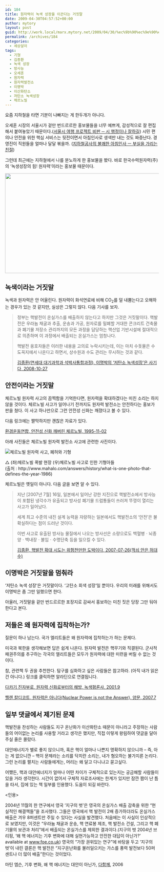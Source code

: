 ```yaml
---
id: 184
title: 원자력이 녹색 성장을 이끈다는 거짓말
date: 2009-04-30T04:57:52+00:00
author: mytory
layout: post
guid: http://work.local/marx.mytory.net/2009/04/30/%ec%9b%90%ec%9e%90%eb%a0%a5%ec%9d%b4-%eb%85%b9%ec%83%89-%ec%84%b1%ec%9e%a5%ec%9d%84-%ec%9d%b4%eb%81%88%eb%8b%a4%eb%8a%94-%ea%b1%b0%ec%a7%93%eb%a7%90/
permalink: /archives/184
categories:
  - 세상살이
tags:
  - 기형
  - 김종환
  - 녹색 성장
  - 방사능
  - 오세훈
  - 원자력
  - 원자력발전소
  - 이명박
  - 이산화탄소
  - 저탄소 녹색성장
  - 체르노빌
---
```

요즘 지하철을 타면 기분이 나빠지는 게 한두개가 아니다.

오세훈 시장의 서울시가 겉만 번드르르한 홍보물들을 너무 예쁘게, 감성적으로 잘 편집해서 붙여놓았기 때문이다.(<a href="http://spar2003.tistory.com/91" target="_blank">서울시 여행 프로젝트 비판 ─ 시 행정이나 잘하길</a>) 시민 편의나 안전을 위한 핵심 서비스는 뒷전이면서 아침인사로 생색만 내는 것도 짜증난다. 경영진이 직원들을 얼마나 달달 볶을까. (<a href="http://spar2003.tistory.com/95" target="_blank">지하철공사의 불쾌한 아침인사 ㅡ 부실을 가리는 친절</a>)

그런데 최근에는 지하철에서 나를 분노하게 한 홍보물을 봤다. 바로 한국수력원자력(주)의 ‘녹생성장의 힘! 원자력’이라는 홍보물 때문이다.

<img src="http://work.local/marx.mytory.net/wp-content/uploads/1/cfile22.uf.1723351649F92D74A435CF.jpg" class="aligncenter" width="540" height="327" alt="" filename="Photo_142.jpg" filemime="image/jpeg" />

## 녹색이라는 거짓말

녹색과 원자력은 안 어울린다. 원자력이 화석연료에 비해 CO<sub>2</sub>를 덜 내뿜는다고 오해하는 경우가 있는 것 같지만, 실상은 그렇지 않다. 다음 기사를 보자.

> 정부는 핵발전이 온실가스를 배출하지 않는다고 하지만 그것은 거짓말이다. 핵발전은 우라늄 채굴과 추출, 운송과 가공, 원자로를 밀폐할 거대한 콘크리트 건축물과 폐기물 저장소 관리까지의 모든 과정을 담당하는 핵산업 기반시설에 절대적으로 의존하며 이 과정에서 배출되는 온실가스는 엄청나다.
> 
> 핵발전 옹호자들은 이러한 내용을 고의로 누락시키는데, 이는 마치 수돗물은 수도꼭지에서 나온다고 하면서, 상수원과 수도 관리는 무시하는 것과 같다.
> 
> <p class="rep">
>   <a href="http://left21.com/article/5995" target="_blank">김종환(연세대 대기과학과 석박사통합과정), 이명박의 ‘저탄소 녹색성장’은 사기다, 2008-10-27</a>
> </p>

## 안전이라는 거짓말

체르노빌 원자력 사고의 끔찍함을 기억한다면, 원자력을 확대하겠다는 미친 소리는 하지 않을 것이다. 체르노빌 사고가 일어나기 전까지도 원자력 발전소는 안전하다는 홍보가 판을 쳤다. 이 사고 하나만으로 그런 안전성 신화는 깨졌다고 볼 수 있다.

<div class="gray-textbox">
  <p>
    다음 링크에는 짤막하지만 괜찮은 자료가 있다.
  </p>
  
  <p class="link">
    <a href="http://www.kfem.or.kr/kbbs/bbs/board.php?bo_table=envinfowith&#038;wr_id=182&#038;page=152" target="_blank">환경운동연합, 안전성 신화 깨버린 체르노빌, 1995-11-02</a>
  </p>
</div>

아래 사진들은 체르노빌 원자력 발전소 사고에 관련한 사진이다.

<div class="imageblock center">
  <img src="http://cfile3.uf.tistory.com/image/161DE51949F92EFF9DCB50" alt="체르노빌 원자력 사고, 폐허와 기형" /></p> 
  
  <p>
    △ (좌)체르노빌 폭발 현장 (우)체르노빌 사고로 인한 기형아들<br />(출처 : http://www.mahalo.com/answers/history/what-is-one-photo-that-defines-the-year-1986)
  </p>
</div>

체르노빌은 옛일이 아니다. 다음 글을 보면 알 수 있다.

> 지난 <span class="help">[2007년 7월]</span> 16일, 일본에서 일어난 강한 지진으로 핵발전소에서 방사능이 포함된 냉각수가 유출되고 방사성 폐기물 드럼통들이 쓰러져 뚜껑이 열리는 사고가 일어났다.
> 
> 세계 최고 수준의 내진 설계 능력을 자랑하는 일본에서도 핵발전소의 ‘안전’은 불확실하다는 점이 드러난 것이다.
> 
> 이번 사고로 유출된 방사능 물질에서 나오는 방사선은 소량으로도 백혈병ㆍ뇌종양ㆍ백내장ㆍ불임ㆍ수명단축 등을 일으킬 수 있다.
> 
> <p class="rep">
>   <a href="http://left21.com/article/4393" target="_blank">김종환, 핵발전 확대 시도는 위험천만한 도박이다, 2007-07-26(꺽쇠 안은 허대수)</a>
> </p>

## 이명박은 거짓말을 멈춰라

‘저탄소 녹색 성장’은 거짓말이다. ‘고탄소 회색 성장’일 뿐이다. 우리의 미래를 위해서도 이명박은 좀 그만 일했으면 한다.

아울러, 거짓말을 겉만 번드르르한 포장지로 감싸서 홍보하는 미친 짓은 당장 그만 둬야 한다고 본다.

<div class="gray-textbox">
  <h2>
    저들은 왜 원자력에 집착하는가?
  </h2>
  
  <p>
    질문이 하나 남는다. 국가 엘리트들은 왜 원자력에 집착하는가 하는 문제다.
  </p>
  
  <p>
    미국과 북한을 생각해보면 답은 쉽게 나온다. 원자력 발전은 핵무기와 직결된다. 군사적 패권주의를 추구하는 각국의 엘리트들은 모두가 원자력에 대한 미련을 버릴 수 없는 것이다.
  </p>
</div>

<div id="" class="gray-textbox">
  <p>
    참, 관련책 두 권을 추천한다. 탐구를 심화하고 싶은 사람들은 참고하라. (아직 내가 읽은 건 아니다.) 링크를 클릭하면 알라딘으로 연결됩니다.
  </p>
  
  <p class="link">
    <a href="http://www.aladdin.co.kr/shop/wproduct.aspx?isbn=6000036071" target="_blank" title="">다카기 진자부로, 원자력 신화로부터의 해방, 녹색평론사, 2001.9</a>
  </p>
  
  <p class="link">
    <a href="http://www.aladdin.co.kr/shop/wproduct.aspx?isbn=6000241510" target="_blank" title="">헬렌 칼디코트, 원자력은 아니다(Nuclear Power is not the Answer), 양문, 2007.7</a>
  </p></p>
</div>

<div id="" class="gray-textbox">
  <h2>
    일부 댓글에서 제기된 문제
  </h2>
  
  <p>
    핵발전을 찬성하는 사람들도 지구 온난화가 이산화탄소 때문이 아니라고 주장하는 사람들의 어이없는 논리를 사용할 거라고 생각은 했지만, 직접 이렇게 왕림하여 댓글을 달아 주실 줄은 몰랐다.
  </p>
  
  <p>
    대안에너지가 별로 좋지 않으니까, 혹은 핵이 얼마나 나쁜지 명확하지 않으니까 &#8211; 즉, 아는 게 없으니깐 &#8211; 핵이 문제라는 소리를 닥치란 소리는, 내가 혐오하는 불가지론 논리다. 그런 논리를 펼치는 사람들에게는, 머리는 왜 달고 다니냐고 묻고싶다.
  </p>
  
  <p>
    어쨌든, 핵과 대안에너지가 얼마나 어떤 차이가 구체적으로 있는지는 궁금해할 사람들이 있을 거라 생각한다. 시간이 없어서 구체적 자료조사에는 한계가 있지만 잠깐 짬이 난 틈을 타서, 집에 있는 책 일부를 인용했다. 도움이 되길 바란다.
  </p>
  
  <p>
    &lt;인용&gt;
  </p>
  
  <p>
    2004년 11월의 한 연구에서 영국 ‘지구의 벗’은 영국의 온실가스 배출 감축을 위한 “현실적인 해결책들”을 조사했다. 그들은 영국에서 핵 발전이 2배 증가하더라도 온실가스 배출은 겨우 8퍼센트만 주일 수 있다는 사실을 발견했다. 처음에는 이 사실이 인상적으로 보였지만, 이것은 “우라늄 채굴과 운송, 핵 연료봉 제조, 핵 발전소 건설, 그리고 핵 폐기물의 보관과 처리”에서 배출되는 온실가스를 제외한 결과이다.(지구의 벗 2004년 브리핑, ‘왜 핵 에너지는 기후 변화에 대해 실현가능하고 안전한 대답이 아닌가?’ available at <a href="http://www.foe.co.uk" target="_blank" title="">www.foe.co.uk</a>) 영국의 “가장 권위있는 연구”에 바탕을 두고 ‘지구의 벗’이 내린 결론은 핵 발전은 “지구온난화를 불러일으키는 가스를 풍력 발전보다 50퍼센트나 더 많이 배출”한다는 것이었다.
  </p>
  
  <p class="rep">
    마틴 엠슨, 기후 변화, 왜 핵 에너지는 대안이 아닌가, <a href="http://www.alltogether.or.kr" target="_blank" title="">다함께</a>, 2006
  </p>
</div>